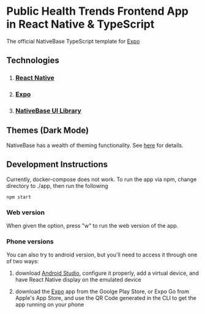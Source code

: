 # Public Health Trends Frontend App in React Native & TypeScript

The official NativeBase TypeScript template for [Expo](https://docs.expo.io/)

## Technologies

1. ### [React Native](https://reactnative.dev/docs/intro-react-native-components)

2. ### [Expo](https://docs.expo.dev/)

3. ### [NativeBase UI Library](https://docs.nativebase.io/?utm_source=HomePage&utm_medium=header&utm_campaign=NativeBase_3)

## Themes (Dark Mode)

NativeBase has a wealth of theming functionality. See [here](https://docs.nativebase.io/3.0.x/color-mode) for details.

## Development Instructions

Currently, docker-compose does not work. To run the app via npm, change directory to ./app, then run the following

```
npm start
```

### Web version

When given the option, press "w" to run the web version of the app.

### Phone versions

You can also try to android version, but you'll need to access it through one of two ways:

1. download [Android Studio](https://developer.android.com/studio), configure it properly, add a virtual device, and have React Native display on the emulated device

2. download the [Expo](https://expo.dev/client) app from the Goolge Play Store, or Expo Go from Apple's App Store, and use the QR Code generated in the CLI to get the app running on your phone
